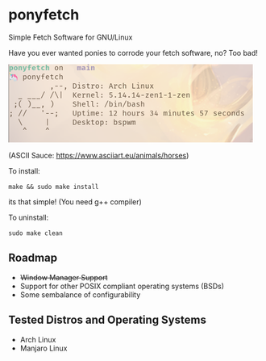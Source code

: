 # ponyfetch
Simple Fetch Software for GNU/Linux

Have you ever wanted ponies to corrode your fetch software, no? Too bad!

![ponyfetch](https://github.com/ameliaprogs/ponyfetch/blob/main/ponyfetch.png?raw=true)

(ASCII Sauce: https://www.asciiart.eu/animals/horses)

To install:

```
make && sudo make install
```

its that simple! (You need g++ compiler)

To uninstall:

```
sudo make clean
```

## Roadmap
  - ~~Window Manager Support~~
  - Support for other POSIX compliant operating systems (BSDs)
  - Some sembalance of configurability

## Tested Distros and Operating Systems
  - Arch Linux
  - Manjaro Linux
